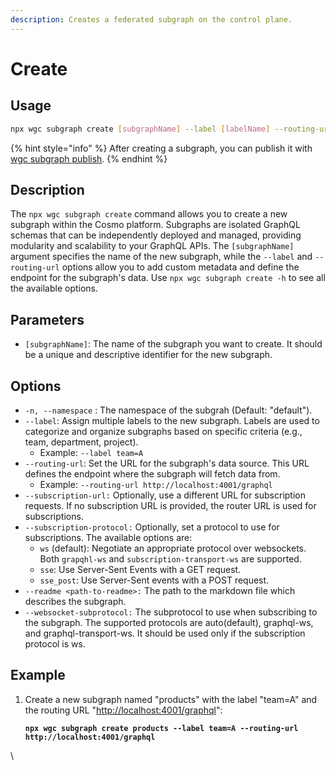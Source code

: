 ```yaml
---
description: Creates a federated subgraph on the control plane.
---
```


# Create

## Usage

```bash
npx wgc subgraph create [subgraphName] --label [labelName] --routing-url [url]
```

{% hint style="info" %}
After creating a subgraph, you can publish it with [wgc subgraph publish](publish.md).
{% endhint %}

## Description

The `npx wgc subgraph create` command allows you to create a new subgraph within the Cosmo platform. Subgraphs are isolated GraphQL schemas that can be independently deployed and managed, providing modularity and scalability to your GraphQL APIs. The `[subgraphName]` argument specifies the name of the new subgraph, while the `--label` and `--routing-url` options allow you to add custom metadata and define the endpoint for the subgraph's data. Use `npx wgc subgraph create -h` to see all the available options.

## **Parameters**

* `[subgraphName]`: The name of the subgraph you want to create. It should be a unique and descriptive identifier for the new subgraph.

## **Options**

* `-n, --namespace` : The namespace of the subgrah (Default: "default").
* `--label`: Assign multiple labels to the new subgraph. Labels are used to categorize and organize subgraphs based on specific criteria (e.g., team, department, project).
  * Example: `--label team=A`
* `--routing-url`: Set the URL for the subgraph's data source. This URL defines the endpoint where the subgraph will fetch data from.
  * Example: `--routing-url http://localhost:4001/graphql`
* `--subscription-url:` Optionally, use a different URL for subscription requests. If no subscription URL is provided, the router URL is used for subscriptions.
* `--subscription-protocol:` Optionally, set a protocol to use for subscriptions. The available options are:
  * `ws` (default): Negotiate an appropriate protocol over websockets. Both `grapqhl-ws` and `subscription-transport-ws` are supported.
  * `sse`: Use Server-Sent Events with a GET request.
  * `sse_post`: Use Server-Sent events with a POST request.
* `--readme <path-to-readme>:` The path to the markdown file which describes the subgraph.
* `--websocket-subprotocol:` The subprotocol to use when subscribing to the subgraph. The supported protocols are auto(default), graphql-ws, and graphql-transport-ws. It should be used only if the subscription protocol is ws.

## **Example**

1.  Create a new subgraph named "products" with the label "team=A" and the routing URL "[http://localhost:4001/graphql](http://localhost:4001/graphql)":

    <pre class="language-bash"><code class="lang-bash"><strong>npx wgc subgraph create products --label team=A --routing-url http://localhost:4001/graphql
    </strong></code></pre>

\
